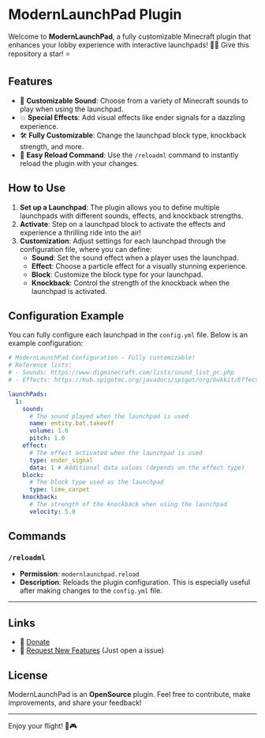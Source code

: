 
# **ModernLaunchPad Plugin**

Welcome to **ModernLaunchPad**, a fully customizable Minecraft plugin that enhances your lobby experience with interactive launchpads! 🚀✨
Give this repository a star! ⭐

## **Features**
- 🎵 **Customizable Sound**: Choose from a variety of Minecraft sounds to play when using the launchpad.
- 💥 **Special Effects**: Add visual effects like ender signals for a dazzling experience.
- 🛠️ **Fully Customizable**: Change the launchpad block type, knockback strength, and more.
- 🔄 **Easy Reload Command**: Use the `/reloadml` command to instantly reload the plugin with your changes.

## **How to Use**
1. **Set up a Launchpad**: The plugin allows you to define multiple launchpads with different sounds, effects, and knockback strengths.
2. **Activate**: Step on a launchpad block to activate the effects and experience a thrilling ride into the air!
3. **Customization**: Adjust settings for each launchpad through the configuration file, where you can define:
    - **Sound**: Set the sound effect when a player uses the launchpad.
    - **Effect**: Choose a particle effect for a visually stunning experience.
    - **Block**: Customize the block type for your launchpad.
    - **Knockback**: Control the strength of the knockback when the launchpad is activated.

## **Configuration Example**

You can fully configure each launchpad in the `config.yml` file. Below is an example configuration:

```yaml
# ModernLaunchPad Configuration - Fully customizable!
# Reference lists:
# - Sounds: https://www.digminecraft.com/lists/sound_list_pc.php
# - Effects: https://hub.spigotmc.org/javadocs/spigot/org/bukkit/Effect.html

launchPads:
  1:
    sound:
      # The sound played when the launchpad is used
      name: entity.bat.takeoff
      volume: 1.0
      pitch: 1.0
    effect:
      # The effect activated when the launchpad is used
      type: ender_signal
      data: 1 # Additional data values (depends on the effect type)
    block:
      # The block type used as the launchpad
      type: lime_carpet
    knockback:
      # The strength of the knockback when using the launchpad
      velocity: 5.0
```

## **Commands**

### `/reloadml`
- **Permission**: `modernlaunchpad.reload`
- **Description**: Reloads the plugin configuration. This is especially useful after making changes to the `config.yml` file.

---

## **Links**
- 💖 [Donate](https://buymeacoffee.com/lauradev)
- 🚀 [Request New Features](https://github.com/lauradevmc/ModernLaunchPad/issues) (Just open a issue)

## **License**
ModernLaunchPad is an **OpenSource** plugin. Feel free to contribute, make improvements, and share your feedback!

---

Enjoy your flight! 🚀🎮
